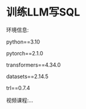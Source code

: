 # 训练LLM写SQL
环境信息:

python==3.10

pytorch==2.1.0

transformers==4.34.0

datasets==2.14.5

trl==0.7.4

视频课程:...
